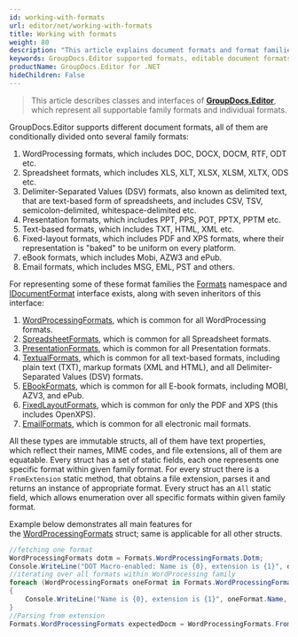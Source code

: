 ```yaml
---
id: working-with-formats
url: editor/net/working-with-formats
title: Working with formats
weight: 80
description: "This article explains document formats and format families supported by GroupDocs.Editor for .NET and how to operate them in .NET code."
keywords: GroupDocs.Editor supported formats, editable document formats
productName: GroupDocs.Editor for .NET
hideChildren: False
---
```

> This article describes classes and interfaces of [**GroupDocs.Editor**](https://products.groupdocs.com/editor/net), which represent all supportable family formats and individual formats.

GroupDocs.Editor supports different document formats, all of them are conditionally divided onto several family formats:

1. WordProcessing formats, which includes DOC, DOCX, DOCM, RTF, ODT etc.
2. Spreadsheet formats, which includes XLS, XLT, XLSX, XLSM, XLTX, ODS etc.
3. Delimiter-Separated Values (DSV) formats, also known as delimited text, that are text-based form of spreadsheets, and includes CSV, TSV, semicolon-delimited, whitespace-delimited etc.
4. Presentation formats, which includes PPT, PPS, POT, PPTX, PPTM etc.
5. Text-based formats, which includes TXT, HTML, XML etc.
6. Fixed-layout formats, which includes PDF and XPS formats, where their representation is "baked" to be uniform on every platform.
7. eBook formats, which includes Mobi, AZW3 and ePub.
8. Email formats, which includes MSG, EML, PST and others.

For representing some of these format families the [Formats](https://apireference.groupdocs.com/net/editor/groupdocs.editor.formats/) namespace and [IDocumentFormat](https://apireference.groupdocs.com/net/editor/groupdocs.editor.formats/idocumentformat) interface exists, along with seven inheritors of this interface:

1. [WordProcessingFormats](https://apireference.groupdocs.com/net/editor/groupdocs.editor.formats/wordprocessingformats), which is common for all WordProcessing formats.
2. [SpreadsheetFormats](https://apireference.groupdocs.com/net/editor/groupdocs.editor.formats/spreadsheetformats), which is common for all Spreadsheet formats.
3. [PresentationFormats](https://apireference.groupdocs.com/net/editor/groupdocs.editor.formats/presentationformats), which is common for all Presentation formats.
4. [TextualFormats](https://apireference.groupdocs.com/net/editor/groupdocs.editor.formats/textualformats), which is common for all text-based formats, including plain text (TXT), markup formats (XML and HTML), and all Delimiter-Separated Values (DSV) formats.
5. [EBookFormats](https://apireference.groupdocs.com/editor/net/groupdocs.editor.formats/ebookformats), which is common for all E-book formats, including MOBI, AZV3, and ePub.
6. [FixedLayoutFormats](https://apireference.groupdocs.com/editor/net/groupdocs.editor.formats/fixedlayoutformats), which is common for only the PDF and XPS (this includes OpenXPS).
7. [EmailFormats](https://apireference.groupdocs.com/editor/net/groupdocs.editor.formats/emailformats), which is common for all electronic mail formats.

All these types are immutable structs, all of them have text properties, which reflect their names, MIME codes, and file extensions, all of them are equatable. Every struct has a set of static fields, each one represents one specific format within given family format. For every struct there is a `FromExtension` static method, that obtains a file extension, parses it and returns an instance of appropriate format. Every struct has an `All` static field, which allows enumeration over all specific formats within given family format.

Example below demonstrates all main features for the [WordProcessingFormats](https://apireference.groupdocs.com/net/editor/groupdocs.editor.formats/wordprocessingformats) struct; same is applicable for all other structs.

```csharp
//fetching one format
WordProcessingFormats dotm = Formats.WordProcessingFormats.Dotm;
Console.WriteLine("DOT Macro-enabled: Name is {0}, extension is {1}", dotm.Name, dotm.Extension);
//iterating over all formats within WordProcessing family
foreach (WordProcessingFormats oneFormat in Formats.WordProcessingFormats.All)
{
    Console.WriteLine("Name is {0}, extension is {1}", oneFormat.Name, oneFormat.Extension);
}
//Parsing from extension
Formats.WordProcessingFormats expectedDocm = WordProcessingFormats.FromExtension(".docm");
```

